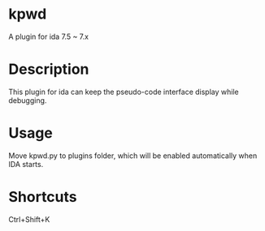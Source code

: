 # kpwd
A plugin for ida 7.5 ~ 7.x

# Description
This plugin for ida can keep the pseudo-code interface display while debugging.

# Usage
Move kpwd.py to plugins folder, which will be enabled automatically when IDA starts.

# Shortcuts
Ctrl+Shift+K
